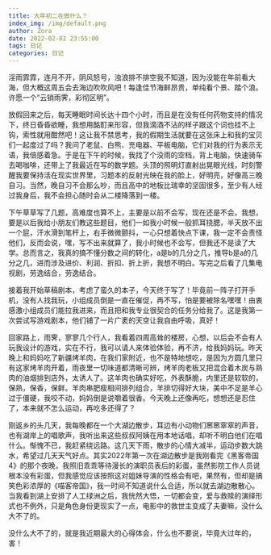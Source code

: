```yaml
---
title: 大年初二在做什么？
index_img: /img/default.png
author: Zora
date: 2022-02-02 23:55:00
tags: 日记
categories: 日记
---
```


淫雨霏霏，连月不开，阴风怒号，浊浪排不排空我不知道，因为没能在年前看大海，但大概这周五会去海边吹吹风吧！每逢佳节海鲜昂贵，单纯看个景、踏个浪。许愿一个“云销雨霁，彩彻区明”。

放假回来之后，每天睡眠时间长达十四个小时，而且是在没有任何药物支持的情况下，终日昏昏欲睡，我想用酩酊来形容，但我滴酒不沾的样子跟这个词也挂不上钩，索性就用酣然吧！这让我不禁思考，我的假期生活就要在这张床上和我的宝贝们一起度过了吗？我问了老鼠、白熊、充电器、平板电脑，它们对我的行为表示无语，我倍感着急。于是在下午的时候，我找了个没雨的空档，背上电脑，快速骑车去喝咖啡，还带上了我最近在写的数学题。头顶的照明灯直射出晃眼光线，时刻警醒我要保持活在现实世界里，习题本的反射光映在我的脸上，好明亮，好像高三晚自习。当然，晚自习不会那么吵，而且高中的地板比瑞幸的坚固很多，至少有人经过我身后，我不会担心随时会从二楼降落到一楼。

下午草草写了几题，高难度也算不上，主要是以前不会写，现在还是不会。我想，要是以后我给小朋友们教这些题目，他们一如我小时候一般抓耳挠腮，半天放不出一个屁，汗水滑到笔杆上，右手微微颤抖，一心只想着快点下课，我一定不会责怪他们，反而会说，嘿，写不出来就算了，我小时候也不会写，但我还不是读了大学。总而言之，我真的搞不懂分数之间的转化，a是b的几分之几，推导b是a的几分之几，进而涉及进价、利润、折扣、折上折，我想不明白。写完之后看了几集电视剧，劳逸结合，劳逸结合。

接着我开始草稿剧本，考虑了蛮久的本子，今天终于写了！毕竟前一阵子打开手机，没有人找我玩，小组成员倒是一直在催促，再不写，怕是要被除名嘿嘿！由衷感激小组成员们能拉我进来，而且把和我专业很契合的任务分给我了。这是我第一次尝试写游戏剧本，他们铺了一片广袤的天空让我自由呼吸，真好！

回家路上，雨霁，寥寥几个行人，我看着四周高耸的楼房，心想，以后会不会有人玩我设计的游戏，实在不行，我可以请人来体验体验，再不济，给我妈妈玩。昨天晚上和妈妈吃了新疆烤羊肉，在我们家附近，也不是特地想吃，是因为方圆几里只有这家烤羊肉开着，雨夜里一切味道都清晰可辨，烤羊肉老板又把混合着木炭与熟肉的油烟排到店外，太诱人了。这羊肉也确实好吃，外表酥脆，内里还是软软的，保熟，保香，保鲜。羊肉串肥瘦相间排列组合，羊排切得好大块，美中不足是羊心过于僵硬，我咬不动，妈妈倒是说嚼着很香。今天晚上还像再吃，想想还是忍住了，本来就不怎么运动，再吃多还得了？

刚返乡的头几天，我每晚都在一个大湖边散步，耳边有小动物们窸窸窣窣的声音，也有湖岸上的唱歌声，我听出来这些叔叔阿姨在用本地话唱，却听不明白他们在唱什么。惭愧不已，我赶紧绕远路。这几天下雨，散步的心情大减半，运动步数大跳水，希望过几天天气好点。其实2022年第一次在湖边散步是我刚看完《黑客帝国4》的那个夜晚，我照旧乖乖等待漫长的演职员表后的彩蛋，虽然影院工作人员说根本没有彩蛋，但我感觉应该按照这对姐妹导演的性格会有吧，果然有，但却是搞笑色彩浓厚的《喵客帝国》，我一时间不知道说什么合适，所以就去湖边散散心。当我看到湖上安排了人工绿洲之后，我恍然大悟，一切都会变，爱与救赎的演绎形式也不例外，只是角色身份更现实了一点，电影中的救世主变成了夫妻嘛，没什么大不了的。

没什么大不了的，就是我近期最大的心得体会，什么也不要说，毕竟大过年的，害！